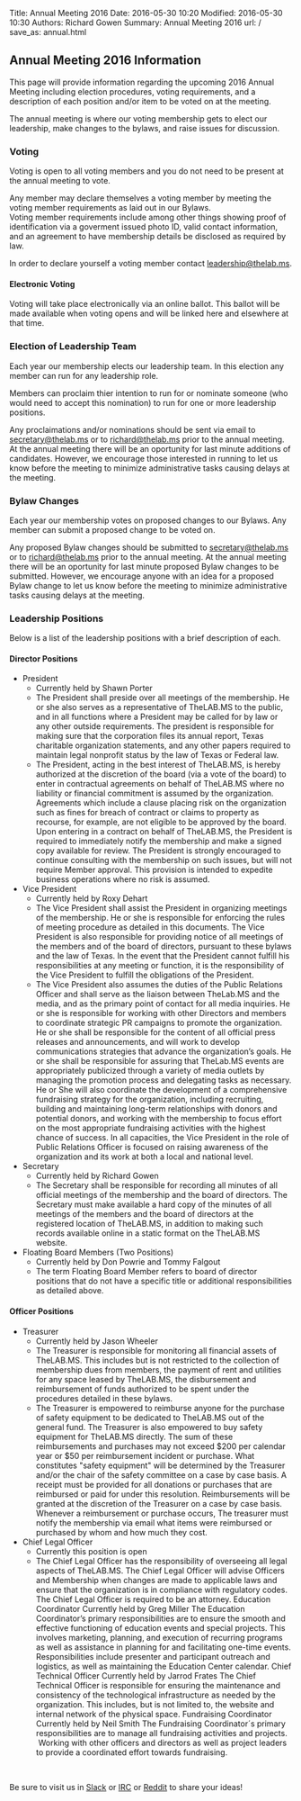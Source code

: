 Title: Annual Meeting 2016
Date: 2016-05-30 10:20
Modified: 2016-05-30 10:30
Authors: Richard Gowen
Summary: Annual Meeting 2016
url: /
save_as: annual.html

## Annual Meeting 2016 Information

This page will provide information regarding the upcoming 2016 Annual Meeting including election procedures, voting requirements, and a description of each position and/or item to be voted on at the meeting.

The annual meeting is where our voting membership gets to elect our leadership, make changes to the bylaws, and raise issues for discussion.

### Voting

Voting is open to all voting members and you do not need to be present at the annual meeting to vote.

Any member may declare themselves a voting member by meeting the voting member requirements as laid out in our Bylaws.  
Voting member requirements include among other things showing proof of identification via a goverment issued photo ID, valid contact information, and an agreement to have membership details be disclosed as required by law.

In order to declare yourself a voting member contact leadership@thelab.ms.

#### Electronic Voting

Voting will take place electronically via an online ballot.  This ballot will be made available when voting opens and will be linked here and elsewhere at that time.

### Election of Leadership Team

Each year our membership elects our leadership team.  In this election any member can run for any leadership role.

Members can proclaim thier intention to run for or nominate someone (who would need to accept this nomination) to run for one or more leadership positions.

Any proclaimations and/or nominations should be sent via email to secretary@thelab.ms or to richard@thelab.ms prior to the annual meeting.
At the annual meeting there will be an oportunity for last minute additions of candidates.
However, we encourage those interested in running to let us know before the meeting to minimize administrative tasks causing delays at the meeting.

### Bylaw Changes

Each year our membership votes on proposed changes to our Bylaws.  Any member can submit a proposed change to be voted on.

Any proposed Bylaw changes should be submitted to secretary@thelab.ms or to richard@thelab.ms prior to the annual meeting.
At the annual meeting there will be an oportunity for last minute proposed Bylaw changes to be submitted.
However, we encourage anyone with an idea for a proposed Bylaw change to let us know before the meeting to minimize administrative tasks causing delays at the meeting.

### Leadership Positions

Below is a list of the leadership positions with a brief description of each.

#### Director Positions

* President
    * Currently held by Shawn Porter
    * The President shall preside over all meetings of the membership. He or she also serves as a representative of TheLAB.MS to the public, and in all functions where a President may be called for by law or any other outside requirements. The president is responsible for making sure that the corporation files its annual report, Texas charitable organization statements, and any other papers required to maintain legal nonprofit status by the law of Texas or Federal law.
    * The President, acting in the best interest of TheLAB.MS, is hereby authorized at the discretion of the board (via a vote of the board) to enter in contractual agreements on behalf of TheLAB.MS where no liability or financial commitment is assumed by the organization. Agreements which include a clause placing risk on the organization such as fines for breach of contract or claims to property as recourse, for example, are not eligible to be approved by the board. Upon entering in a contract on behalf of TheLAB.MS, the President is required to immediately notify the membership and make a signed copy available for review. The President is strongly encouraged to continue consulting with the membership on such issues, but will not require Member approval. This provision is intended to expedite business operations where no risk is assumed.
* Vice President
    * Currently held by Roxy Dehart
    * The Vice President shall assist the President in organizing meetings of the membership. He or she is responsible for enforcing the rules of meeting procedure as detailed in this documents. The Vice President is also responsible for providing notice of all meetings of the members and of the board of directors, pursuant to these bylaws and the law of Texas. In the event that the President cannot fulfill his responsibilities at any meeting or function, it is the responsibility of the Vice President to fulfill the obligations of the President.
    * The Vice President also assumes the duties of the Public Relations Officer and shall serve as the liaison between TheLab.MS and the media, and as the primary point of contact for all media inquiries. He or she is responsible for working with other Directors and members to coordinate strategic PR campaigns to promote the organization. He or she shall be responsible for the content of all official press releases and announcements, and will work to develop communications strategies that advance the organization&rsquo;s goals. He or she shall be responsible for assuring that TheLab.MS events are appropriately publicized through a variety of media outlets by managing the promotion process and delegating tasks as necessary. He or She will also coordinate the development of a comprehensive fundraising strategy for the organization, including recruiting, building and maintaining long-term relationships with donors and potential donors, and working with the membership to focus effort on the most appropriate fundraising activities with the highest chance of success. In all capacities, the Vice President in the role of Public Relations Officer is focused on raising awareness of the organization and its work at both a local and national level.
* Secretary
    * Currently held by Richard Gowen
    * The Secretary shall be responsible for recording all minutes of all official meetings of the membership and the board of directors. The Secretary must make available a hard copy of the minutes of all meetings of the members and the board of directors at the registered location of TheLAB.MS, in addition to making such records available online in a static format on the TheLAB.MS website.
* Floating Board Members (Two Positions)
    * Currently held by Don Powrie and Tommy Falgout
    * The term Floating Board Member refers to board of director positions that do not have a specific title or additional responsibilities as detailed above.

#### Officer Positions

* Treasurer
    * Currently held by Jason Wheeler
    * The Treasurer is responsible for monitoring all financial assets of TheLAB.MS. This includes but is not restricted to the collection of membership dues from members, the payment of rent and utilities for any space leased by TheLAB.MS, the disbursement and reimbursement of funds authorized to be spent under the procedures detailed in these bylaws. 
    * The Treasurer is empowered to reimburse anyone for the purchase of safety equipment to be dedicated to TheLAB.MS out of the general fund. The Treasurer is also empowered to buy safety equipment for TheLAB.MS directly. The sum of these reimbursements and purchases may not exceed $200 per calendar year or $50 per reimbursement incident or purchase. What constitutes "safety equipment" will be determined by the Treasurer and/or the chair of the safety committee on a case by case basis. A receipt must be provided for all donations or purchases that are reimbursed or paid for under this resolution. Reimbursements will be granted at the discretion of the Treasurer on a case by case basis. Whenever a reimbursement or purchase occurs, The treasurer must notify the membership via email what items were reimbursed or purchased by whom and how much they cost.
* Chief Legal Officer
    * Currently this position is open
    * The Chief Legal Officer has the responsibility of overseeing all legal aspects of TheLAB.MS. The Chief Legal Officer will advise Officers and Membership when changes are made to applicable laws and ensure that the organization is in compliance with regulatory codes.
The Chief Legal Officer is required to be an attorney.
Education Coordinator
Currently held by Greg Miller
The Education Coordinator&rsquo;s primary responsibilities are to ensure the smooth and effective functioning of education events and special projects. This involves marketing, planning, and execution of recurring programs as well as assistance in planning for and facilitating one-time events. Responsibilities include presenter and participant outreach and logistics, as well as maintaining the Education Center calendar.
Chief Technical Officer
Currently held by Jarrod Frates
The Chief Technical Officer is responsible for ensuring the maintenance and consistency of the technological infrastructure as needed by the organization. This includes, but is not limited to, the website and internal network of the physical space.
Fundraising Coordinator
Currently held by Neil Smith
The Fundraising Coordinator&acute;s primary responsibilities are to manage all fundraising activities and projects. &nbsp;Working with other officers and directors as well as project leaders to provide a coordinated effort towards fundraising.

&nbsp;

Be sure to visit us in [Slack](https://thelab.slack.com) or [IRC](https://kiwiirc.com/client/irc.freenode.org/?nick=TheLabGuest|?&theme=cli#thelab.ms) or [Reddit](http://www.reddit.com/r/TheLab_ms/) to share your ideas!


